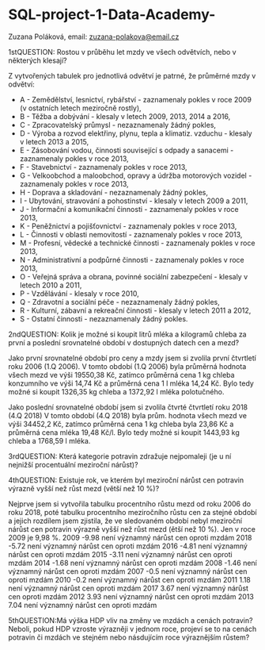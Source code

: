# SQL-project-1-Data-Academy-
Zuzana Poláková, email: zuzana-polakova@email.cz 

1stQUESTION: Rostou v průběhu let mzdy ve všech odvětvích, nebo v některých klesají?

Z vytvořených tabulek pro jednotlivá odvětví je patrné, že průměrné mzdy v odvětví:

- A - Zemědělství, lesnictví, rybářství - zaznamenaly pokles v roce 2009 (v ostatních letech meziročně rostly),
- B - Těžba a dobývání - klesaly v letech 2009, 2013, 2014 a 2016,
- C - Zpracovatelský průmysl - nezaznamenaly žádný pokles,
- D - Výroba a rozvod elektřiny, plynu, tepla a klimatiz. vzduchu - klesaly v letech 2013 a 2015,
- E - Zásobování vodou, činnosti související s odpady a sanacemi - zaznamenaly pokles v roce 2013,
- F - Stavebnictví - zaznamenaly pokles v roce 2013,
- G - Velkoobchod a maloobchod, opravy a údržba motorových vozidel - zaznamenaly pokles v roce 2013,
- H - Doprava a skladování - nezaznamenaly žádný pokles,
- I - Ubytování, stravování a pohostinství - klesaly v letech 2009 a 2011,
- J - Informační a komunikační činnosti - zaznamenaly pokles v roce 2013,
- K - Peněžnictví a pojišťovnictví - zaznamenaly pokles v roce 2013,
- L - Činnosti v oblasti nemovitostí - zaznamenaly pokles v roce 2013,
- M - Profesní, vědecké a technické činnosti - zaznamenaly pokles v roce 2013,
- N - Administrativní a podpůrné činnosti - zaznamenaly pokles v roce 2013,
- O - Veřejná správa a obrana, povinné sociální zabezpečení - klesaly v letech 2010 a 2011,
- P - Vzdělávání - klesaly v roce 2010,
- Q - Zdravotní a sociální péče - nezaznamenaly žádný pokles,
- R - Kulturní, zábavní a rekreační činnosti - klesaly v letech 2011 a 2012,
- S - Ostatní činnosti - nezaznamenaly žádný pokles.

2ndQUESTION: Kolik je možné si koupit litrů mléka a kilogramů chleba za první a poslední srovnatelné období v dostupných datech cen a mezd?

Jako první srovnatelné období pro ceny a mzdy jsem si zvolila první čtvrtletí roku 2006 (1.Q 2006).
V tomto období (1.Q 2006) byla průměrná hodnota všech mezd ve výši 19550,38 Kč, zatímco průměrná cena 1 kg chleba konzumního ve výši 14,74 Kč
a průměrná cena 1 l mléka 14,24 Kč. Bylo tedy možné si koupit 1326,35 kg chleba a 1372,92 l mléka polotučného.

Jako poslední srovnatelné období jsem si zvolila čtvrté čtvrtletí roku 2018 (4.Q 2018)
V tomto období (4.Q 2018) byla prům. hodnota všech mezd ve výši 34452,2 Kč, zatímco průměrná cena 1 kg chleba byla 23,86 Kč a 
průměrná cena mléka 19,48 Kč/l. Bylo tedy možné si koupit 1443,93 kg chleba a 1768,59 l mléka.

3rdQUESTION: Která kategorie potravin zdražuje nejpomaleji (je u ní nejnižší procentuální meziroční nárůst)?



4thQUESTION: Existuje rok, ve kterém byl meziroční nárůst cen potravin výrazně vyšší než růst mezd (větší než 10 %)?

Nejprve jsem si vytvořila tabulku procentního růstu mezd od roku 2006 do roku 2018, poté tabulku procentního meziročního růstu cen za stejné období 
a jejich rozdílem jsem zjistila, že ve sledovaném období nebyl meziroční nárůst cen potravin výrazně vyšší než růst mezd (ětší než 10 %). Jen v roce 2009 je 9,98 %.
2009	-9.98	není významný nárůst cen oproti mzdám
2018	-5.72	není významný nárůst cen oproti mzdám
2016	-4.81	není významný nárůst cen oproti mzdám
2015	-3.11	není významný nárůst cen oproti mzdám
2014	-1.68	není významný nárůst cen oproti mzdám
2008	-1.46	není významný nárůst cen oproti mzdám
2007	-0.5	není významný nárůst cen oproti mzdám
2010	-0.2	není významný nárůst cen oproti mzdám
2011	1.18	není významný nárůst cen oproti mzdám
2017	3.67	není významný nárůst cen oproti mzdám
2012	3.93	není významný nárůst cen oproti mzdám
2013	7.04	není významný nárůst cen oproti mzdám

5thQUESTION:Má výška HDP vliv na změny ve mzdách a cenách potravin? 
Neboli, pokud HDP vzroste výrazněji v jednom roce, projeví se to na cenách potravin či mzdách ve stejném nebo násdujícím roce výraznějším růstem?

